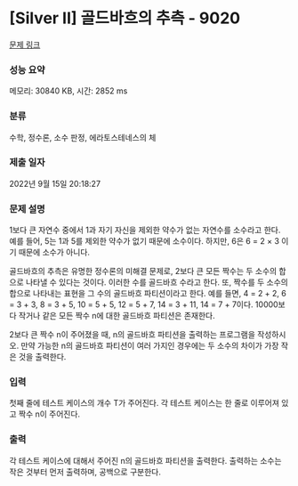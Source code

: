 # [Silver II] 골드바흐의 추측 - 9020 

[문제 링크](https://www.acmicpc.net/problem/9020) 

### 성능 요약

메모리: 30840 KB, 시간: 2852 ms

### 분류

수학, 정수론, 소수 판정, 에라토스테네스의 체

### 제출 일자

2022년 9월 15일 20:18:27

### 문제 설명

<p>1보다 큰 자연수 중에서  1과 자기 자신을 제외한 약수가 없는 자연수를 소수라고 한다. 예를 들어, 5는 1과 5를 제외한 약수가 없기 때문에 소수이다. 하지만, 6은 6 = 2 × 3 이기 때문에 소수가 아니다.</p>

<p>골드바흐의 추측은 유명한 정수론의 미해결 문제로, 2보다 큰 모든 짝수는 두 소수의 합으로 나타낼 수 있다는 것이다. 이러한 수를 골드바흐 수라고 한다. 또, 짝수를 두 소수의 합으로 나타내는 표현을 그 수의 골드바흐 파티션이라고 한다. 예를 들면, 4 = 2 + 2, 6 = 3 + 3, 8 = 3 + 5, 10 = 5 + 5, 12 = 5 + 7, 14 = 3 + 11, 14 = 7 + 7이다. 10000보다 작거나 같은 모든 짝수 n에 대한 골드바흐 파티션은 존재한다.</p>

<p>2보다 큰 짝수 n이 주어졌을 때, n의 골드바흐 파티션을 출력하는 프로그램을 작성하시오. 만약 가능한 n의 골드바흐 파티션이 여러 가지인 경우에는 두 소수의 차이가 가장 작은 것을 출력한다.</p>

### 입력 

 <p>첫째 줄에 테스트 케이스의 개수 T가 주어진다. 각 테스트 케이스는 한 줄로 이루어져 있고 짝수 n이 주어진다.</p>

### 출력 

 <p>각 테스트 케이스에 대해서 주어진 n의 골드바흐 파티션을 출력한다. 출력하는 소수는 작은 것부터 먼저 출력하며, 공백으로 구분한다.</p>

